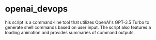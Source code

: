 # openai_devops
his script is a command-line tool that utilizes OpenAI's GPT-3.5 Turbo to generate shell commands based on user input. The script also features a loading animation and provides summaries of command outputs.
